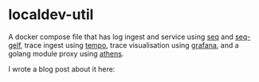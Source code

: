 # localdev-util

A docker compose file that has log ingest and service using [seq](https://datalust.co/) and [seq-gelf](https://github.com/datalust/seq-input-gelf), trace ingest using [tempo](https://grafana.com/oss/tempo/), trace visualisation using [grafana](https://grafana.com/oss/grafana/), and a golang module proxy using [athens](https://docs.gomods.io/).

I wrote a blog post about it here:

